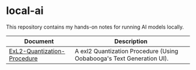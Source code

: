 # local-ai
This repository contains my hands-on notes for running AI models locally.

| Document                                                      | Description                                                                 |
|---------------------------------------------------------------|-----------------------------------------------------------------------------|
| [ExL2-Quantization-Procedure](ExL2-Quantization-Procedure.md) | A exl2 Quantization Procedure (Using Oobabooga's Text Generation UI).       | 
